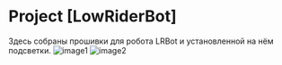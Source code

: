 # Project [LowRiderBot]
Здесь собраны прошивки для робота LRBot и установленной на нём подсветки.
![image1](https://github.com/FalconR1/LRBot/blob/main/1.png)
![image2](https://github.com/FalconR1/LRBot/blob/main/2.png)
